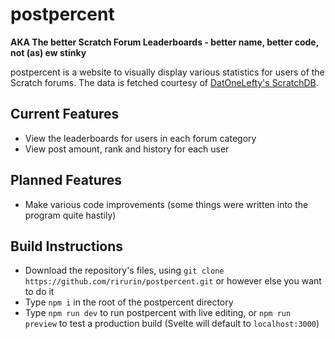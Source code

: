# postpercent

**AKA The better Scratch Forum Leaderboards - better name, better code, not (as) ew stinky**

postpercent is a website to visually display various statistics for users of the Scratch forums. The data is fetched courtesy of [DatOneLefty's ScratchDB](https://scratchdb.lefty.one/).

## Current Features

- View the leaderboards for users in each forum category
- View post amount, rank and history for each user

## Planned Features

- Make various code improvements (some things were written into the program quite hastily)

## Build Instructions

- Download the repository's files, using `git clone https://github.com/rirurin/postpercent.git` or however else you want to do it
- Type `npm i` in the root of the postpercent directory
- Type `npm run dev` to run postpercent with live editing, or `npm run preview` to test a production build (Svelte will default to `localhost:3000`)
